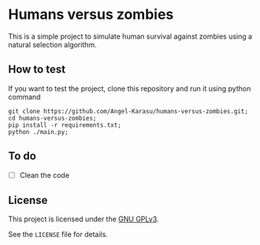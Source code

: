 # Humans versus zombies

This is a simple project to simulate human survival against zombies using a natural selection algorithm.
    
## How to test

If you want to test the project, clone this repository and run it using python command
```shell
git clone https://github.com/Angel-Karasu/humans-versus-zombies.git;
cd humans-versus-zombies;
pip install -r requirements.txt;
python ./main.py;
```
    
## To do

- [ ] Clean the code
  
## License

This project is licensed under the [GNU GPLv3](https://choosealicense.com/licenses/gpl-3.0/).

See the `LICENSE` file for details.
